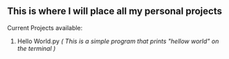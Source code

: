 ## This is where I will place all my personal projects

Current Projects available:
1. Hello World.py  _( This is a simple program that prints "hellow world" on the terminal )_
